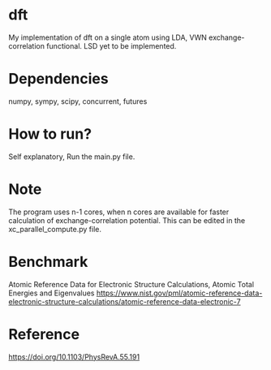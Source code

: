 # dft
My implementation of dft on a single atom using LDA, VWN exchange-correlation functional.
LSD yet to be implemented.

# Dependencies
numpy, sympy, scipy, concurrent, futures

# How to run?
Self explanatory, Run the main.py file. 

# Note
The program uses n-1 cores, when n cores are available for faster calculation of exchange-correlation potential. This can be edited in the xc_parallel_compute.py file.

# Benchmark
Atomic Reference Data for Electronic Structure Calculations, Atomic Total Energies and Eigenvalues
https://www.nist.gov/pml/atomic-reference-data-electronic-structure-calculations/atomic-reference-data-electronic-7

# Reference
https://doi.org/10.1103/PhysRevA.55.191
